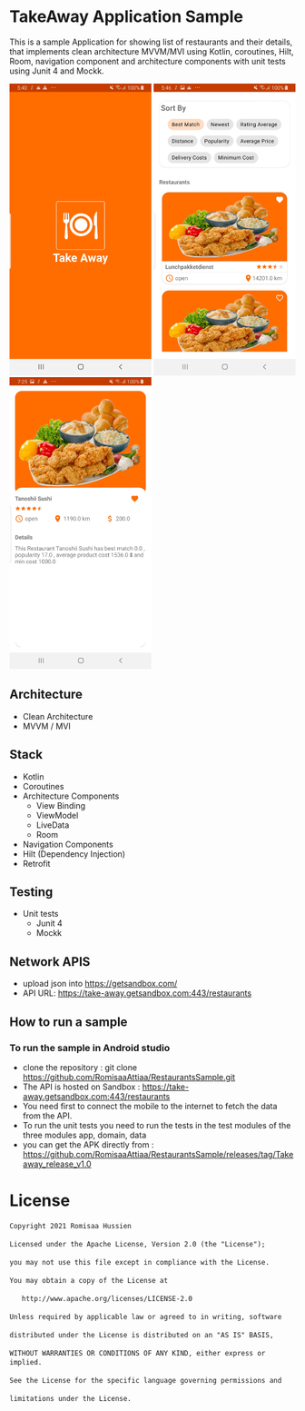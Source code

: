 # TakeAway Application Sample
This is a sample Application for showing list of restaurants and their details, that implements clean architecture MVVM/MVI using Kotlin, coroutines, Hilt, Room, navigation component 
and architecture components with unit tests using Junit 4 and Mockk.

<img src="app/screenshots/splash.jpg" width="250"> <img src="app/screenshots/restaurants.jpg" width="250"> <img src="app/screenshots/restaurant_details.jpg" width="250"> 

## Architecture
- Clean Architecture
- MVVM / MVI 

## Stack
- Kotlin
- Coroutines
- Architecture Components
    * View Binding
    * ViewModel
    * LiveData
    * Room
- Navigation Components
- Hilt (Dependency Injection)
- Retrofit

## Testing
- Unit tests
    * Junit 4
    * Mockk

## Network APIS
- upload json into https://getsandbox.com/
- API URL: https://take-away.getsandbox.com:443/restaurants

## How to run a sample 

### To run the sample in Android studio
 
- clone the repository : git clone https://github.com/RomisaaAttiaa/RestaurantsSample.git
- The API is hosted on Sandbox : https://take-away.getsandbox.com:443/restaurants
- You need first to connect the mobile to the internet to fetch the data from the API.
- To run the unit tests you need to run the tests in the test modules of the three modules app, domain, data
- you can get the APK directly from : https://github.com/RomisaaAttiaa/RestaurantsSample/releases/tag/Takeaway_release_v1.0


# License

    Copyright 2021 Romisaa Hussien

    Licensed under the Apache License, Version 2.0 (the "License");

    you may not use this file except in compliance with the License.

    You may obtain a copy of the License at

       http://www.apache.org/licenses/LICENSE-2.0

    Unless required by applicable law or agreed to in writing, software

    distributed under the License is distributed on an "AS IS" BASIS,

    WITHOUT WARRANTIES OR CONDITIONS OF ANY KIND, either express or implied.

    See the License for the specific language governing permissions and

    limitations under the License.

